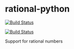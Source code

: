 # rational-python

[![Build Status](https://travis-ci.org/daniel-dinu/rational-python.svg?branch=master)](https://travis-ci.org/daniel-dinu/rational-python)

[![Build Status](https://ci.appveyor.com/api/projects/status/erwm58i08myyu65t?svg=true)](https://ci.appveyor.com/project/daniel-dinu/rational-python)

Support for rational numbers
